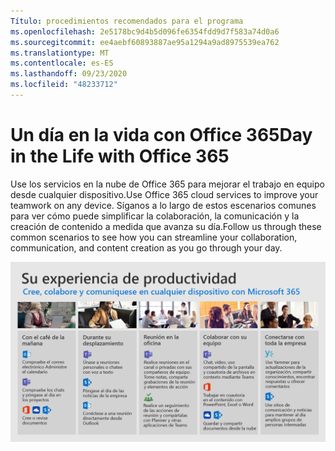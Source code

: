 ```yaml
---
Título: procedimientos recomendados para el programa
ms.openlocfilehash: 2e5178bc9d4b5d096fe6354fdd9d7f583a74d0a6
ms.sourcegitcommit: ee4aebf60893887ae95a1294a9ad8975539ea762
ms.translationtype: MT
ms.contentlocale: es-ES
ms.lasthandoff: 09/23/2020
ms.locfileid: "48233712"
---
```

# <a name="day-in-the-life-with-office-365"></a><span data-ttu-id="08a61-102">Un día en la vida con Office 365</span><span class="sxs-lookup"><span data-stu-id="08a61-102">Day in the Life with Office 365</span></span>

<span data-ttu-id="08a61-103">Use los servicios en la nube de Office 365 para mejorar el trabajo en equipo desde cualquier dispositivo.</span><span class="sxs-lookup"><span data-stu-id="08a61-103">Use Office 365 cloud services to improve your teamwork on any device.</span></span>  <span data-ttu-id="08a61-104">Síganos a lo largo de estos escenarios comunes para ver cómo puede simplificar la colaboración, la comunicación y la creación de contenido a medida que avanza su día.</span><span class="sxs-lookup"><span data-stu-id="08a61-104">Follow us through these common scenarios to see how you can streamline your collaboration, communication, and content creation as you go through your day.</span></span>  

![Un día en la vida visual](media/m365day.png)


